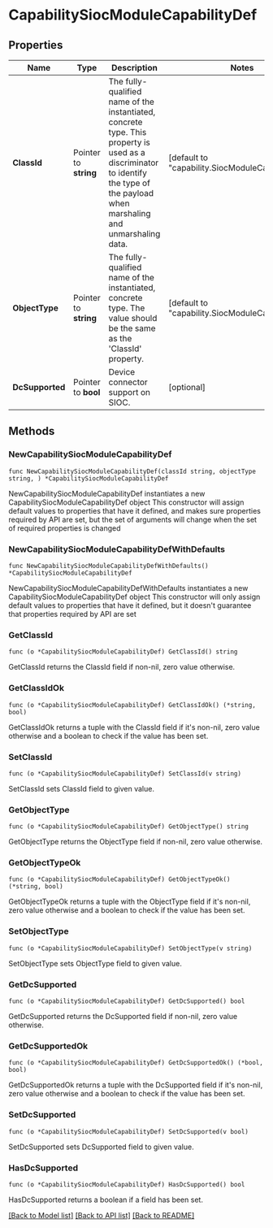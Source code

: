 # CapabilitySiocModuleCapabilityDef

## Properties

Name | Type | Description | Notes
------------ | ------------- | ------------- | -------------
**ClassId** | Pointer to **string** | The fully-qualified name of the instantiated, concrete type. This property is used as a discriminator to identify the type of the payload when marshaling and unmarshaling data. | [default to "capability.SiocModuleCapabilityDef"]
**ObjectType** | Pointer to **string** | The fully-qualified name of the instantiated, concrete type. The value should be the same as the &#39;ClassId&#39; property. | [default to "capability.SiocModuleCapabilityDef"]
**DcSupported** | Pointer to **bool** | Device connector support on SIOC. | [optional] 

## Methods

### NewCapabilitySiocModuleCapabilityDef

`func NewCapabilitySiocModuleCapabilityDef(classId string, objectType string, ) *CapabilitySiocModuleCapabilityDef`

NewCapabilitySiocModuleCapabilityDef instantiates a new CapabilitySiocModuleCapabilityDef object
This constructor will assign default values to properties that have it defined,
and makes sure properties required by API are set, but the set of arguments
will change when the set of required properties is changed

### NewCapabilitySiocModuleCapabilityDefWithDefaults

`func NewCapabilitySiocModuleCapabilityDefWithDefaults() *CapabilitySiocModuleCapabilityDef`

NewCapabilitySiocModuleCapabilityDefWithDefaults instantiates a new CapabilitySiocModuleCapabilityDef object
This constructor will only assign default values to properties that have it defined,
but it doesn't guarantee that properties required by API are set

### GetClassId

`func (o *CapabilitySiocModuleCapabilityDef) GetClassId() string`

GetClassId returns the ClassId field if non-nil, zero value otherwise.

### GetClassIdOk

`func (o *CapabilitySiocModuleCapabilityDef) GetClassIdOk() (*string, bool)`

GetClassIdOk returns a tuple with the ClassId field if it's non-nil, zero value otherwise
and a boolean to check if the value has been set.

### SetClassId

`func (o *CapabilitySiocModuleCapabilityDef) SetClassId(v string)`

SetClassId sets ClassId field to given value.


### GetObjectType

`func (o *CapabilitySiocModuleCapabilityDef) GetObjectType() string`

GetObjectType returns the ObjectType field if non-nil, zero value otherwise.

### GetObjectTypeOk

`func (o *CapabilitySiocModuleCapabilityDef) GetObjectTypeOk() (*string, bool)`

GetObjectTypeOk returns a tuple with the ObjectType field if it's non-nil, zero value otherwise
and a boolean to check if the value has been set.

### SetObjectType

`func (o *CapabilitySiocModuleCapabilityDef) SetObjectType(v string)`

SetObjectType sets ObjectType field to given value.


### GetDcSupported

`func (o *CapabilitySiocModuleCapabilityDef) GetDcSupported() bool`

GetDcSupported returns the DcSupported field if non-nil, zero value otherwise.

### GetDcSupportedOk

`func (o *CapabilitySiocModuleCapabilityDef) GetDcSupportedOk() (*bool, bool)`

GetDcSupportedOk returns a tuple with the DcSupported field if it's non-nil, zero value otherwise
and a boolean to check if the value has been set.

### SetDcSupported

`func (o *CapabilitySiocModuleCapabilityDef) SetDcSupported(v bool)`

SetDcSupported sets DcSupported field to given value.

### HasDcSupported

`func (o *CapabilitySiocModuleCapabilityDef) HasDcSupported() bool`

HasDcSupported returns a boolean if a field has been set.


[[Back to Model list]](../README.md#documentation-for-models) [[Back to API list]](../README.md#documentation-for-api-endpoints) [[Back to README]](../README.md)


